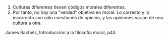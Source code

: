 1. Culturas diferentes tienen códigos morales diferentes.
2. Por tanto, no hay una "verdad" objetiva en moral. Lo correcto y lo incorrecto son sólo cuestiones de   opinión, y las opiniones varían de una cultura a otra.

James Rachels, Introducción a la filosofía moral, p43